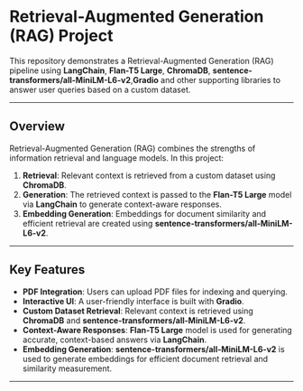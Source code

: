 # Retrieval-Augmented Generation (RAG) Project

This repository demonstrates a Retrieval-Augmented Generation (RAG) pipeline using **LangChain**, **Flan-T5 Large**, **ChromaDB**, **sentence-transformers/all-MiniLM-L6-v2**,**Gradio** and other supporting libraries to answer user queries based on a custom dataset.

---

## Overview

Retrieval-Augmented Generation (RAG) combines the strengths of information retrieval and language models. In this project:

1. **Retrieval**: Relevant context is retrieved from a custom dataset using **ChromaDB**.
2. **Generation**: The retrieved context is passed to the **Flan-T5 Large** model via **LangChain** to generate context-aware responses.
3. **Embedding Generation**: Embeddings for document similarity and efficient retrieval are created using **sentence-transformers/all-MiniLM-L6-v2**.

---

## Key Features

- **PDF Integration**: Users can upload PDF files for indexing and querying.
- **Interactive UI**: A user-friendly interface is built with **Gradio**.
- **Custom Dataset Retrieval**: Relevant context is retrieved using **ChromaDB** and **sentence-transformers/all-MiniLM-L6-v2**.
- **Context-Aware Responses**: **Flan-T5 Large** model is used for generating accurate, context-based answers via **LangChain**.
- **Embedding Generation**: **sentence-transformers/all-MiniLM-L6-v2** is used to generate embeddings for efficient document retrieval and similarity measurement.

---



